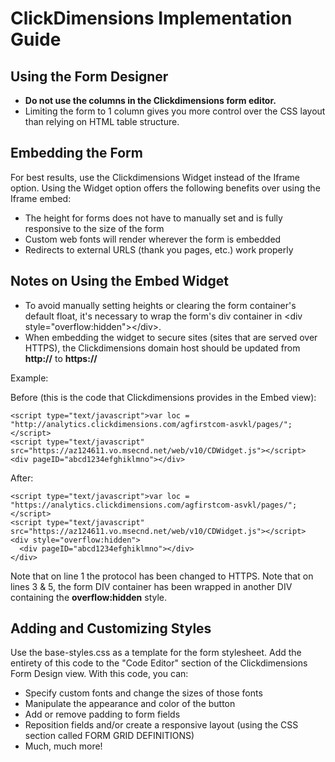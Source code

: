 # ClickDimensions Implementation Guide

## Using the Form Designer

- **Do not use the columns in the Clickdimensions form editor.**
- Limiting the form to 1 column gives you more control over the CSS layout than relying on HTML table structure.

## Embedding the Form

For best results, use the Clickdimensions Widget instead of the Iframe option. Using the Widget option offers the following benefits over using the Iframe embed:
- The height for forms does not have to manually set and is fully responsive to the size of the form
- Custom web fonts will render wherever the form is embedded
- Redirects to external URLS (thank you pages, etc.) work properly

## Notes on Using the Embed Widget

- To avoid manually setting heights or clearing the form container&#39;s default float, it&#39;s necessary to wrap the form&#39;s div container in &lt;div style=&quot;overflow:hidden&quot;&gt;&lt;/div&gt;.
- When embedding the widget to secure sites (sites that are served over HTTPS), the Clickdimensions domain host should be updated from **http://** to **https://**

Example:

Before (this is the code that Clickdimensions provides in the Embed view):
~~~~
<script type="text/javascript">var loc = "http://analytics.clickdimensions.com/agfirstcom-asvkl/pages/";</script>
<script type="text/javascript" src="https://az124611.vo.msecnd.net/web/v10/CDWidget.js"></script>
<div pageID="abcd1234efghiklmno"></div>
~~~~

After:
~~~~
<script type="text/javascript">var loc = "https://analytics.clickdimensions.com/agfirstcom-asvkl/pages/";</script>
<script type="text/javascript" src="https://az124611.vo.msecnd.net/web/v10/CDWidget.js"></script>
<div style="overflow:hidden">
  <div pageID="abcd1234efghiklmno"></div>
</div>
~~~~

Note that on line 1 the protocol has been changed to HTTPS. Note that on lines 3 & 5, the form DIV container has been wrapped in another DIV containing the **overflow:hidden** style.

## Adding and Customizing Styles

Use the base-styles.css as a template for the form stylesheet. Add the entirety of this code to the &quot;Code Editor&quot; section of the Clickdimensions Form Design view. With this code, you can:

- Specify custom fonts and change the sizes of those fonts
- Manipulate the appearance and color of the button
- Add or remove padding to form fields
- Reposition fields and/or create a responsive layout (using the CSS section called FORM GRID DEFINITIONS)
- Much, much more!
